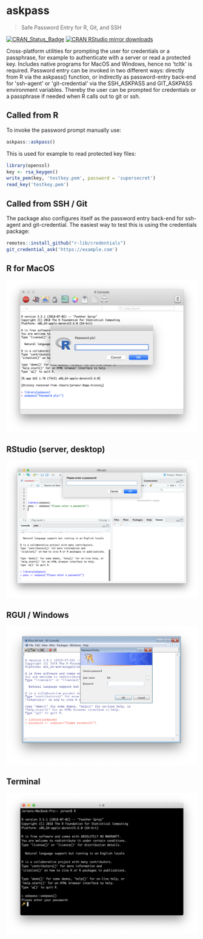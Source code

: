 # askpass

> Safe Password Entry for R, Git, and SSH

[![CRAN_Status_Badge](http://www.r-pkg.org/badges/version/askpass)](https://cran.r-project.org/package=askpass)
[![CRAN RStudio mirror downloads](http://cranlogs.r-pkg.org/badges/askpass)](https://cran.r-project.org/package=askpass)

Cross-platform utilities for prompting the user for credentials or a 
passphrase, for example to authenticate with a server or read a protected key.
Includes native programs for MacOS and Windows, hence no 'tcltk' is required. 
Password entry can be invoked in two different ways: directly from R via the 
askpass() function, or indirectly as password-entry back-end for 'ssh-agent' 
or 'git-credential' via the SSH_ASKPASS and GIT_ASKPASS environment variables.
Thereby the user can be prompted for credentials or a passphrase if needed 
when R calls out to git or ssh.

## Called from R

To invoke the password prompt manually use:

```r
askpass::askpass()
```

This is used for example to read protected key files:

```r
library(openssl)
key <- rsa_keygen()
write_pem(key, 'testkey.pem', password = 'supersecret')
read_key('testkey.pem')
```

## Called from SSH / Git

The package also configures itself as the password entry back-end for ssh-agent and git-credential.
The easiest way to test this is using the credentials package:

```r
remotes::install_github("r-lib/credentials")
git_credential_ask('https://example.com')
```

## R for MacOS

![askpass-mac](img/askpass-mac.png)


## RStudio (server, desktop)


![askpass-rs](img/askpass-rs.png)


## RGUI / Windows

![askpass-rs](img/askpass-win.png)


## Terminal

![askpass-rs](img/askpass-term.png)
